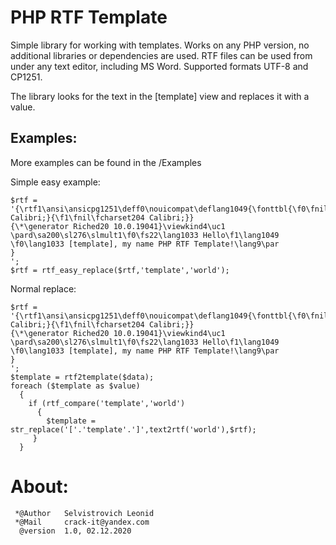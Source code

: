 PHP RTF Template
=======
Simple library for working with templates. Works on any PHP version, no additional libraries or dependencies are used. RTF files can be used from under any text editor, including MS Word.
Supported formats UTF-8 and CP1251.

The library looks for the text in the [template] view and replaces it with a value.

Examples:
---------------
More examples can be found in the /Examples

Simple easy example:

	$rtf = '{\rtf1\ansi\ansicpg1251\deff0\nouicompat\deflang1049{\fonttbl{\f0\fnil\fcharset0 Calibri;}{\f1\fnil\fcharset204 Calibri;}}
	{\*\generator Riched20 10.0.19041}\viewkind4\uc1
	\pard\sa200\sl276\slmult1\f0\fs22\lang1033 Hello\f1\lang1049  \f0\lang1033 [template], my name PHP RTF Template!\lang9\par
	}
	';
	$rtf = rtf_easy_replace($rtf,'template','world');

Normal replace:

	$rtf = '{\rtf1\ansi\ansicpg1251\deff0\nouicompat\deflang1049{\fonttbl{\f0\fnil\fcharset0 Calibri;}{\f1\fnil\fcharset204 Calibri;}}
	{\*\generator Riched20 10.0.19041}\viewkind4\uc1
	\pard\sa200\sl276\slmult1\f0\fs22\lang1033 Hello\f1\lang1049  \f0\lang1033 [template], my name PHP RTF Template!\lang9\par
	}
	';
	$template = rtf2template($data);
    foreach ($template as $value)
      {
        if (rtf_compare('template','world')
          {
            $template = str_replace('['.'template'.']',text2rtf('world'),$rtf);
         }
      }

About:
=========================

	 *@Author	Selvistrovich Leonid
	 *@Mail		crack-it@yandex.com
	  @version	1.0, 02.12.2020

